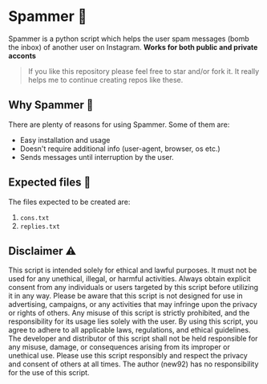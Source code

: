 # Spammer 🧨
Spammer is a python script which helps the user spam messages (bomb the inbox) of another user on Instagram. **Works for both public and private acconts**

> If you like this repository please feel free to star and/or fork it. It really helps me to continue creating repos like these.

## Why Spammer 🫣
There are plenty of reasons for using Spammer. Some of them are:
  - Easy installation and usage
  - Doesn't require additional info (user-agent, browser, os etc.)
  - Sends messages until interruption by the user.

## Expected files 📁
The files expected to be created are:
  1) `cons.txt`
  2) `replies.txt`

## Disclaimer ⚠️
This script is intended solely for ethical and lawful purposes. It must not be used for any unethical, illegal, or harmful activities. Always obtain explicit consent from any individuals or users targeted by this script before utilizing it in any way.
Please be aware that this script is not designed for use in advertising, campaigns, or any activities that may infringe upon the privacy or rights of others. Any misuse of this script is strictly prohibited, and the responsibility for its usage lies solely with the user.
By using this script, you agree to adhere to all applicable laws, regulations, and ethical guidelines. The developer and distributor of this script shall not be held responsible for any misuse, damage, or consequences arising from its improper or unethical use.
Please use this script responsibly and respect the privacy and consent of others at all times. The author (new92) has no responsibility for the use of this script.
